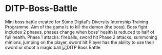 # DITP-Boss-Battle
Mini boss battle created for Sumo Digital's Diversity Internship Training Programme. Aim of the game is to kill the demon (the boss).
Boss fight includes 2 phases, phases change when boss' health is reduced to half of full health.
Phase 1 attacks: fireballs, sword hit
Phase 2 attacks: summoning minions, jumping on the player, sword hit
Player has the ability to use their sword or shoot a magic ball
![DITP Boss Battle](https://user-images.githubusercontent.com/80863335/197191194-7bbe25c7-95c1-4ea9-949c-3c70d8094197.gif)
